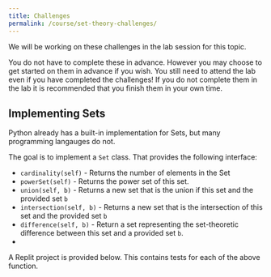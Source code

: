 ```yaml
---
title: Challenges
permalink: /course/set-theory-challenges/
---
```


We will be working on these challenges in the lab session for this topic.

You do not have to complete these in advance. However you may choose to get started on them in advance if you wish. You still need to attend the lab even if you have completed the challenges! If you do not complete them in the lab it is recommended that you finish them in your own time.

## Implementing Sets

Python already has a built-in implementation for Sets, but many programming langauges do not.

The goal is to implement a `Set` class. That provides the following interface:

* `cardinality(self)` - Returns the number of elements in the Set
* `powerSet(self)` - Returns the power set of this set.
* `union(self, b)` - Returns a new set that is the union if this set and the provided set `b`
* `intersection(self, b)` - Returns a new set that is the intersection of this set and the provided set `b`
* `difference(self, b)` - Return a set representing the set-theoretic difference between this set and a provided set `b`.
* 

A Replit project is provided below. This contains tests for each of the above function.

